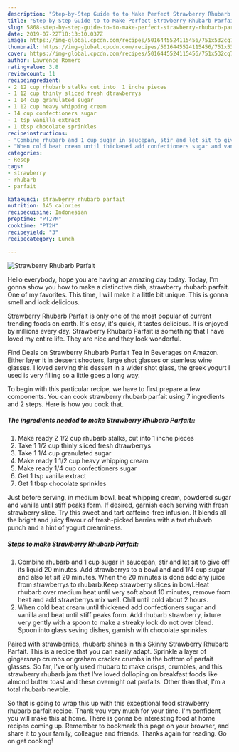 ```yaml
---
description: "Step-by-Step Guide to to Make Perfect Strawberry Rhubarb Parfait"
title: "Step-by-Step Guide to to Make Perfect Strawberry Rhubarb Parfait"
slug: 5868-step-by-step-guide-to-to-make-perfect-strawberry-rhubarb-parfait
date: 2019-07-22T18:13:10.037Z
image: https://img-global.cpcdn.com/recipes/5016445524115456/751x532cq70/strawberry-rhubarb-parfait-recipe-main-photo.jpg
thumbnail: https://img-global.cpcdn.com/recipes/5016445524115456/751x532cq70/strawberry-rhubarb-parfait-recipe-main-photo.jpg
cover: https://img-global.cpcdn.com/recipes/5016445524115456/751x532cq70/strawberry-rhubarb-parfait-recipe-main-photo.jpg
author: Lawrence Romero
ratingvalue: 3.8
reviewcount: 11
recipeingredient:
- 2 12 cup rhubarb stalks cut into  1 inche pieces
- 1 12 cup thinly sliced fresh dtrawberrys
- 1 14 cup granulated sugar
- 1 12 cup heavy whipping cream
- 14 cup confectioners sugar
- 1 tsp vanilla extract
- 1 tbsp chocolate sprinkles
recipeinstructions:
- "Combine rhubarb and 1 cup sugar in saucepan, stir and let sit to give off its liquid 20 minutes. Add strawberrys to a bowl and add 1/4 cup sugar and also let sit 20 minutes. When the 20 minutes is done add any juice from strawberrys to rhubarb.Keep strawberry slices in bowl.Heat rhubarb over medium heat until very soft about 10 minutes, remove from heat and add strawberrys mix well. Chill until cold about 2 hours."
- "When cold beat cream until thickened add confectioners sugar and vanilla and beat until stiff peaks form. Add rhubarb strawberry, ixture very gently with a spoon to make a streaky look do not over blend. Spoon into glass seving dishes, garnish with chocolate sprinkles."
categories:
- Resep
tags:
- strawberry
- rhubarb
- parfait

katakunci: strawberry rhubarb parfait
nutrition: 145 calories
recipecuisine: Indonesian
preptime: "PT27M"
cooktime: "PT2H"
recipeyield: "3"
recipecategory: Lunch

---
```



![Strawberry Rhubarb Parfait](https://img-global.cpcdn.com/recipes/5016445524115456/751x532cq70/strawberry-rhubarb-parfait-recipe-main-photo.jpg)

Hello everybody, hope you are having an amazing day today. Today, I'm gonna show you how to make a distinctive dish, strawberry rhubarb parfait. One of my favorites. This time, I will make it a little bit unique. This is gonna smell and look delicious.

Strawberry Rhubarb Parfait is only one of the most popular of current trending foods on earth. It's easy, it's quick, it tastes delicious. It is enjoyed by millions every day. Strawberry Rhubarb Parfait is something that I have loved my entire life. They are nice and they look wonderful.

Find Deals on Strawberry Rhubarb Parfait Tea in Beverages on Amazon. Either layer it in dessert shooters, large shot glasses or stemless wine glasses. I loved serving this dessert in a wider shot glass, the greek yogurt I used is very filling so a little goes a long way.


To begin with this particular recipe, we have to first prepare a few components. You can cook strawberry rhubarb parfait using 7 ingredients and 2 steps. Here is how you cook that.

##### The ingredients needed to make Strawberry Rhubarb Parfait::

1. Make ready 2 1/2 cup rhubarb stalks, cut into  1 inche pieces
1. Take 1 1/2 cup thinly sliced fresh dtrawberrys
1. Take 1 1/4 cup granulated sugar
1. Make ready 1 1/2 cup heavy whipping cream
1. Make ready 1/4 cup confectioners sugar
1. Get 1 tsp vanilla extract
1. Get 1 tbsp chocolate sprinkles


Just before serving, in medium bowl, beat whipping cream, powdered sugar and vanilla until stiff peaks form. If desired, garnish each serving with fresh strawberry slice. Try this sweet and tart caffeine-free infusion. It blends all the bright and juicy flavour of fresh-picked berries with a tart rhubarb punch and a hint of yogurt creaminess. 

##### Steps to make Strawberry Rhubarb Parfait:

1. Combine rhubarb and 1 cup sugar in saucepan, stir and let sit to give off its liquid 20 minutes. Add strawberrys to a bowl and add 1/4 cup sugar and also let sit 20 minutes. When the 20 minutes is done add any juice from strawberrys to rhubarb.Keep strawberry slices in bowl.Heat rhubarb over medium heat until very soft about 10 minutes, remove from heat and add strawberrys mix well. Chill until cold about 2 hours.
1. When cold beat cream until thickened add confectioners sugar and vanilla and beat until stiff peaks form. Add rhubarb strawberry, ixture very gently with a spoon to make a streaky look do not over blend. Spoon into glass seving dishes, garnish with chocolate sprinkles.


Paired with strawberries, rhubarb shines in this Skinny Strawberry Rhubarb Parfait. This is a recipe that you can easily adapt. Sprinkle a layer of gingersnap crumbs or graham cracker crumbs in the bottom of parfait glasses. So far, I&#39;ve only used rhubarb to make crisps, crumbles, and this strawberry rhubarb jam that I&#39;ve loved dolloping on breakfast foods like almond butter toast and these overnight oat parfaits. Other than that, I&#39;m a total rhubarb newbie. 

So that is going to wrap this up with this exceptional food strawberry rhubarb parfait recipe. Thank you very much for your time. I'm confident you will make this at home. There is gonna be interesting food at home recipes coming up. Remember to bookmark this page on your browser, and share it to your family, colleague and friends. Thanks again for reading. Go on get cooking!
